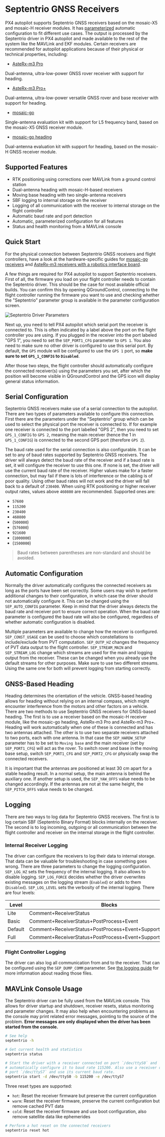 # Septentrio GNSS Receivers

PX4 autopilot supports Septentrio GNSS receivers based on the mosaic-X5 and mosaic-H receiver
modules. It has [parameterized](../advanced_config/parameter_reference.md#septentrio) automatic
configuration to fit different use cases. The output is processed by the Septentrio driver in PX4
autopilot and made available to the rest of the system like the MAVLink and EKF modules. Certain
receivers are recommended for autopilot applications because of their physical or technical
properties, including:

- [AsteRx-m3 Pro](https://www.septentrio.com/en/products/gps/gnss-boards/asterx-m3-pro)

Dual-antenna, ultra-low-power GNSS rover receiver with support for heading.

- [AsteRx-m3 Pro+](https://www.septentrio.com/en/products/gps/gnss-boards/asterx-m3-pro-plus)

Dual-antenna, ultra-low-power versatile GNSS rover and base receiver with support for heading.

- [mosaic-go](https://www.septentrio.com/en/products/gps/gnss-receiver-modules/mosaic-go-evaluation-kit)

Single-antenna evaluation kit with support for L5 frequency band, based on the mosaic-X5 GNSS
receiver module.

- [mosaic-go heading](https://www.septentrio.com/en/products/gps/gnss-receiver-modules/mosaic-h-evaluation-kit)

Dual-antenna evaluation kit with support for heading, based on the mosaic-H GNSS receiver module.

## Supported Features

- RTK positioning using corrections over MAVLink from a ground control station
- Dual-antenna heading with mosaic-H-based receivers
- Moving base heading with two single-antenna receivers
- SBF logging to internal storage on the receiver
- Logging of all communication with the receiver to internal storage on the flight controller
- Automatic baud rate and port detection
- Automatic, parameterized configuration for all features
- Status and health monitoring from a MAVLink console

## Quick Start

For the physical connection between Septentrio GNSS receivers and flight controllers, have a look at
the hardware-specific guides for [mosaic-go receivers](septentrio_mosaic-go.md) and [AsteRx-m3
receivers with a robotics interface board](septentrio_asterx-rib.md).

A few things are required for PX4 autopilot to support Septentrio receivers. First of all, the
firmware you load on your flight controller needs to contain the Septentrio driver. This should be
the case for most available official builds. You can confirm this by opening QGroundControl,
connecting to the flight controller running the firmware you want to use and checking whether the
"Septentrio" parameter group is available in the parameter configuration screen.

![Septentrio Driver Parameters](../../assets/hardware/gps/septentrio_sbf/septentrio_driver_parameters.png)

Next up, you need to tell PX4 autopilot which serial port the receiver is connected to. This is
often indicated by a label above the port on the flight controller you are using. If you plugged in
the receiver into the port labeled "GPS 1", you need to set the `SEP_PORT1_CFG` parameter to `GPS
1`. You also need to make sure no other driver is configured to use this serial port. By default,
the `GPS` module will be configured to use the `GPS 1` port, so **make sure to set `GPS_1_CONFIG` to
`Disabled`**.

After those two steps, the flight controller should automatically configure the connected
receiver(s) using the parameters you set, after which the position will become visible in
QGroundControl and the GPS icon will display general status information.

## Serial Configuration

Septentrio GNSS receivers make use of a serial connection to the autopilot. There are two types of
parameters available to configure this connection. First there are the parameters under the
"Septentrio" group which can be used to select the physical port the receiver is connected to. If
for example one receiver is connected to the port labelled "GPS 2", then you need to set
`GPS_1_CONFIG` to `GPS 2`, meaning the main receiver (hence the 1 in `GPS_1_CONFIG`) is connected to
the second GPS port (therefore `GPS 2`).

The baud rate used for the serial connection is also configurable. It can be set to any of baud
rates supported by Septentrio GNSS receivers. The driver will always detect the baud rate of the
receiver and if a baud rate is set, it will configure the receiver to use this one. If none is set,
the driver will use the current baud rate of the receiver. Higher values make for a faster
connection, but may fail if there is lots of interference or the cabling is of poor quality. Using
other baud rates will not work and the driver will fall back to a default of `230400`. When using
RTK positioning or higher receiver output rates, values above `460800` are recommended. Supported
ones are:

- `57600`
- `115200`
- `230400`
- `460800`
- (`500000`)
- (`576000`)
- `921600`
- (`1000000`)
- (`1500000`)

> Baud rates between parentheses are non-standard and should be avoided.

## Automatic Configuration

Normally the driver automatically configures the connected receivers as long as the ports have been
set correctly. Some users may wish to perform additional changes to their configuration, in which
case the driver should not automatically configure it. This can be changed using the
`SEP_AUTO_CONFIG` parameter. Keep in mind that the driver always detects the baud rate and receiver
port to ensure correct operation. When the baud rate parameter is configured the baud rate will also
be configured, regardless of whether automatic configuration is disabled.

Multiple parameters are available to change how the receiver is configured. `SEP_CONST_USAGE` can be
used to choose which constellations to include/exclude from PVT computation. `SEP_OUTP_HZ` changes
the frequency of PVT data output to the flight controller. `SEP_STREAM_MAIN` and `SEP_STREAM_LOG`
change which streams are used for the main and logging output from the receiver. These can be
changed when you already use the default streams for other purposes. Make sure to use two different
streams. Using the same one for both will prevent logging from starting correctly.

## GNSS-Based Heading

Heading determines the orientation of the vehicle. GNSS-based heading allows for heading without
relying on an internal compass, which might encounter interference from the motors and other factors
on a vehicle. There are two methods to use Septentrio GNSS receivers for GNSS-based heading. The
first is to use a receiver based on the mosaic-H receiver module, like the mosaic-go heading,
AsteRx-m3 Pro and AsteRx-m3 Pro+. Heading will work automatically when one of these is connected and
has two antennas attached. The other is to use two separate receivers attached to two ports, each
with one antenna. In that case the `SEP_HARDW_SETUP` parameter has to be set to `Moving base` and
the main receiver (set by `SEP_PORT1_CFG`) will act as the rover. To switch rover and base in the
moving base setup, switch `SEP_PORT1_CFG` and `SEP_PORT2_CFG` or physically swap the connected
receivers.

It is important that the antennas are positioned at least 30 cm apart for a stable heading result.
In a normal setup, the main antenna is behind the auxiliary one. If another setup is used, the
`SEP_YAW_OFFS` value needs to be changed accordingly. If the antennas are not at the same height,
the `SEP_PITCH_OFFS` value needs to be changed.

## Logging

There are two ways to log data for Septentrio GNSS receivers. The first is to log certain SBF
(Septentrio Binary Format) blocks internally on the receiver. The second is to log incoming,
outgoing or all communication between the flight controller and receiver on the internal storage in
the flight controller.

### Internal Receiver Logging

The driver can configure the receivers to log their data to internal storage. That data can be
valuable for troubleshooting in case something goes wrong. There are three parameters to change the
logging configuration. `SEP_LOG_HZ` sets the frequency of the internal logging. It also allows to
disable logging. `SEP_LOG_FORCE` decides whether the driver overwrites existing messages on the
logging stream (`Enabled`) or adds to them (`Disabled`). `SEP_LOG_LEVEL` sets the verbosity of the
internal logging. There are four levels:

| Level   | Blocks                                                     |
|---------|------------------------------------------------------------|
| Lite    | Comment+ReceiverStatus                                     |
| Basic   | Comment+ReceiverStatus+PostProcess+Event                   |
| Default | Comment+ReceiverStatus+PostProcess+Event+Support           |
| Full    | Comment+ReceiverStatus+PostProcess+Event+Support+BBSamples |

### Flight Controller Logging

The driver can also log all communication from and to the receiver. That can be configured using the
`SEP_DUMP_COMM` parameter. See [the logging guide](../dev_log/logging.md) for more information about
reading those files.

## MAVLink Console Usage

The Septentrio driver can be fully used from the MAVLink console. This allows for driver startup and
shutdown, receiver resets, status monitoring and parameter changes. It may also help when
encountering problems as the console may print related error messages, pointing to the source of the
problem. **Error messages are only displayed when the driver has been started from the console.**

```sh
# See help
septentrio -h
```

```sh
# Get current health and statistics
septentrio status
```

```sh
# Start the driver with a receiver connected on port `/dev/ttyS0` and
# automatically configure it to baud rate 115200. Also use a receiver on
# port `/dev/ttyS7` and use its current baud rate.
septentrio start -d /dev/ttyS0 -b 115200 -e /dev/ttyS7
```

Three reset types are supported:

- `hot`: Reset the receiver firmware but preserve the current configuration
- `warm`: Reset the receiver firmware, preserve the current configuration but remove cached PVT data
- `cold`: Reset the receiver firmware and use boot configuration, also remove satellite data like
ephemerides

```sh
# Perform a hot reset on the connected receivers
septentrio reset hot
```
